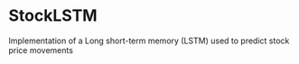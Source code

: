 # StockLSTM
Implementation of a Long short-term memory (LSTM) used to predict stock price movements
